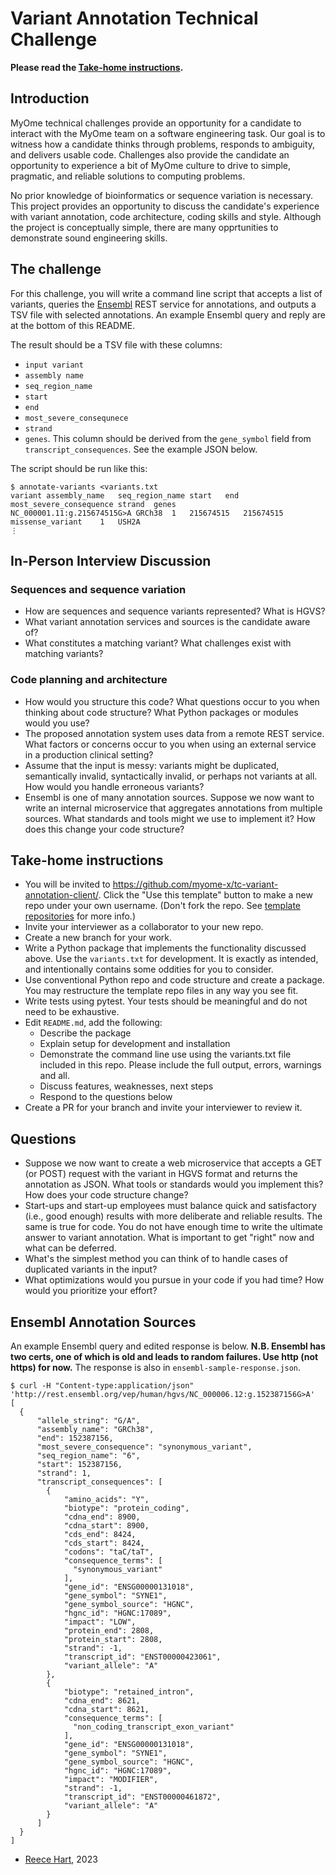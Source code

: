 # Variant Annotation Technical Challenge

**Please read the [Take-home instructions](#take-home-instructions).**


## Introduction

MyOme technical challenges provide an opportunity for a candidate to interact with the MyOme team on
a software engineering task. Our goal is to witness how a candidate thinks through problems,
responds to ambiguity, and delivers usable code.  Challenges also provide the candidate an
opportunity to experience a bit of MyOme culture to drive to simple, pragmatic, and reliable
solutions to computing problems.

No prior knowledge of bioinformatics or sequence variation is necessary. This project provides an
opportunity to discuss the candidate's experience with variant annotation, code architecture, coding
skills and style.  Although the project is conceptually simple, there are many opprtunities to
demonstrate sound engineering skills.  

## The challenge

For this challenge, you will write a command line script that accepts a list of variants, queries the
[Ensembl](https://ensembl.org) REST service for annotations, and outputs a TSV file with selected
annotations. An example Ensembl query and reply are at the bottom of this README.

The result should be a TSV file with these columns:

- `input variant`
- `assembly name`
- `seq_region_name`
- `start`
- `end`
- `most_severe_consequnece`
- `strand`
- `genes`. This column should be derived from the `gene_symbol` field from `transcript_consequences`. See the example JSON below.

The script should be run like this:

```
$ annotate-variants <variants.txt
variant assembly_name   seq_region_name start   end most_severe_consequence strand  genes
NC_000001.11:g.215674515G>A GRCh38  1   215674515   215674515   missense_variant    1   USH2A
⋮
```

## In-Person Interview Discussion

### Sequences and sequence variation

- How are sequences and sequence variants represented? What is HGVS?
- What variant annotation services and sources is the candidate aware of?
- What constitutes a matching variant? What challenges exist with matching variants?

### Code planning and architecture

- How would you structure this code?  What questions occur to you when
  thinking about code structure?  What Python packages or modules would you use?
- The proposed annotation system uses data from a remote REST
  service.  What factors or concerns occur to you when using an external service
  in a production clinical setting?
- Assume that the input is messy: variants might be duplicated, semantically
  invalid, syntactically invalid, or perhaps not variants at all.  How would you handle erroneous variants?
- Ensembl is one of many annotation sources. Suppose we now want to write an internal microservice that aggregates annotations from multiple sources. What
  standards and tools might we use to implement it? How does this change your code structure?  

## Take-home instructions

- You will be invited to <https://github.com/myome-x/tc-variant-annotation-client/>.  Click the "Use this template" button to make a new repo under your own username. (Don't fork the repo. See [template repositories](https://docs.github.com/en/repositories/creating-and-managing-repositories/creating-a-repository-from-a-template) for more info.)
- Invite your interviewer as a collaborator to your new repo.
- Create a new branch for your work.
- Write a Python package that implements the functionality discussed above. Use the `variants.txt`
  for development. It is exactly as intended, and intentionally contains some oddities for you to
  consider.
- Use conventional Python repo and code structure and create a package.  You may restructure the template repo files in any way you see fit.
- Write tests using pytest. Your tests should be meaningful and do not need to be exhaustive.
- Edit `README.md`, add the following:
  - Describe the package
  - Explain setup for development and installation
  - Demonstrate the command line use using the variants.txt file included in this repo.  Please
    include the full output, errors, warnings and all.
  - Discuss features, weaknesses, next steps
  - Respond to the questions below
- Create a PR for your branch and invite your interviewer to review it.

## Questions

- Suppose we now want to create a web microservice that accepts a GET
  (or POST) request with the variant in HGVS format and returns the
  annotation as JSON.  What tools or standards would you implement
  this?  How does your code structure change?
- Start-ups and start-up employees must balance quick and satisfactory
  (i.e., good enough) results with more deliberate and reliable
  results. The same is true for code.  You do not have enough time to
  write the ultimate answer to variant annotation. What is important
  to get "right" now and what can be deferred.
- What's the simplest method you can think of to handle cases of
  duplicated variants in the input?
- What optimizations would you pursue in your code if you had time?
  How would you prioritize your effort?

## Ensembl Annotation Sources

An example Ensembl query and edited response is below.  **N.B. Ensembl
has two certs, one of which is old and leads to random failures. Use
http (not https) for now.** The response is also in
`ensembl-sample-response.json`.
  
    $ curl -H "Content-type:application/json" 'http://rest.ensembl.org/vep/human/hgvs/NC_000006.12:g.152387156G>A'
    [
      {
          "allele_string": "G/A",
          "assembly_name": "GRCh38",
          "end": 152387156,
          "most_severe_consequence": "synonymous_variant",
          "seq_region_name": "6",
          "start": 152387156,
          "strand": 1,
          "transcript_consequences": [
            {
                "amino_acids": "Y",
                "biotype": "protein_coding",
                "cdna_end": 8900,
                "cdna_start": 8900,
                "cds_end": 8424,
                "cds_start": 8424,
                "codons": "taC/taT",
                "consequence_terms": [
                  "synonymous_variant"
                ],
                "gene_id": "ENSG00000131018",
                "gene_symbol": "SYNE1",
                "gene_symbol_source": "HGNC",
                "hgnc_id": "HGNC:17089",
                "impact": "LOW",
                "protein_end": 2808,
                "protein_start": 2808,
                "strand": -1,
                "transcript_id": "ENST00000423061",
                "variant_allele": "A"
            },
            {
                "biotype": "retained_intron",
                "cdna_end": 8621,
                "cdna_start": 8621,
                "consequence_terms": [
                  "non_coding_transcript_exon_variant"
                ],
                "gene_id": "ENSG00000131018",
                "gene_symbol": "SYNE1",
                "gene_symbol_source": "HGNC",
                "hgnc_id": "HGNC:17089",
                "impact": "MODIFIER",
                "strand": -1,
                "transcript_id": "ENST00000461872",
                "variant_allele": "A"
            }
          ]
      }
    ]

- [Reece Hart](https://github.com/reece), 2023
